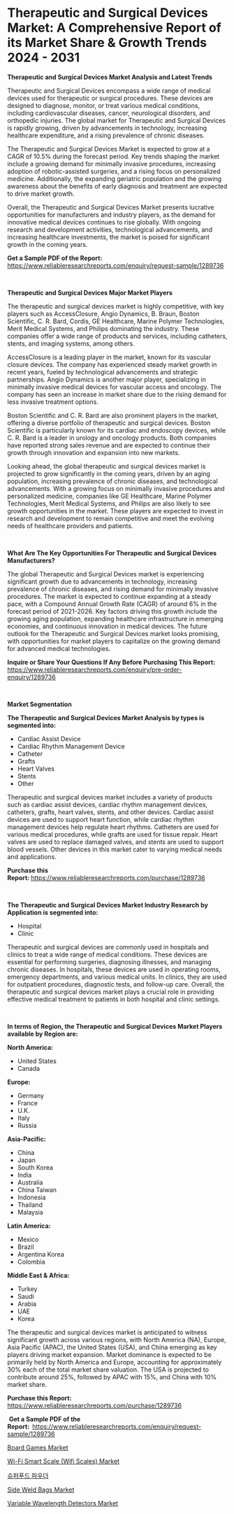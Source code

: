<p><h1>Therapeutic and Surgical Devices Market: A Comprehensive Report of its Market Share & Growth Trends 2024 - 2031</h1></p><p><strong>Therapeutic and Surgical Devices Market Analysis and Latest Trends</strong></p>
<p><p>Therapeutic and Surgical Devices encompass a wide range of medical devices used for therapeutic or surgical procedures. These devices are designed to diagnose, monitor, or treat various medical conditions, including cardiovascular diseases, cancer, neurological disorders, and orthopedic injuries. The global market for Therapeutic and Surgical Devices is rapidly growing, driven by advancements in technology, increasing healthcare expenditure, and a rising prevalence of chronic diseases.</p><p>The Therapeutic and Surgical Devices Market is expected to grow at a CAGR of 10.5% during the forecast period. Key trends shaping the market include a growing demand for minimally invasive procedures, increasing adoption of robotic-assisted surgeries, and a rising focus on personalized medicine. Additionally, the expanding geriatric population and the growing awareness about the benefits of early diagnosis and treatment are expected to drive market growth.</p><p>Overall, the Therapeutic and Surgical Devices Market presents lucrative opportunities for manufacturers and industry players, as the demand for innovative medical devices continues to rise globally. With ongoing research and development activities, technological advancements, and increasing healthcare investments, the market is poised for significant growth in the coming years.</p></p>
<p><strong>Get a Sample PDF of the Report:&nbsp;</strong> <a href="https://www.reliableresearchreports.com/enquiry/request-sample/1289736">https://www.reliableresearchreports.com/enquiry/request-sample/1289736</a></p>
<p>&nbsp;</p>
<p><strong>Therapeutic and Surgical Devices Major Market Players</strong></p>
<p><p>The therapeutic and surgical devices market is highly competitive, with key players such as AccessClosure, Angio Dynamics, B. Braun, Boston Scientific, C. R. Bard, Cordis, GE Healthcare, Marine Polymer Technologies, Merit Medical Systems, and Philips dominating the industry. These companies offer a wide range of products and services, including catheters, stents, and imaging systems, among others.</p><p>AccessClosure is a leading player in the market, known for its vascular closure devices. The company has experienced steady market growth in recent years, fueled by technological advancements and strategic partnerships. Angio Dynamics is another major player, specializing in minimally invasive medical devices for vascular access and oncology. The company has seen an increase in market share due to the rising demand for less invasive treatment options.</p><p>Boston Scientific and C. R. Bard are also prominent players in the market, offering a diverse portfolio of therapeutic and surgical devices. Boston Scientific is particularly known for its cardiac and endoscopy devices, while C. R. Bard is a leader in urology and oncology products. Both companies have reported strong sales revenue and are expected to continue their growth through innovation and expansion into new markets.</p><p>Looking ahead, the global therapeutic and surgical devices market is projected to grow significantly in the coming years, driven by an aging population, increasing prevalence of chronic diseases, and technological advancements. With a growing focus on minimally invasive procedures and personalized medicine, companies like GE Healthcare, Marine Polymer Technologies, Merit Medical Systems, and Philips are also likely to see growth opportunities in the market. These players are expected to invest in research and development to remain competitive and meet the evolving needs of healthcare providers and patients.</p></p>
<p>&nbsp;</p>
<p><strong>What Are The Key Opportunities For Therapeutic and Surgical Devices Manufacturers?</strong></p>
<p><p>The global Therapeutic and Surgical Devices market is experiencing significant growth due to advancements in technology, increasing prevalence of chronic diseases, and rising demand for minimally invasive procedures. The market is expected to continue expanding at a steady pace, with a Compound Annual Growth Rate (CAGR) of around 6% in the forecast period of 2021-2026. Key factors driving this growth include the growing aging population, expanding healthcare infrastructure in emerging economies, and continuous innovation in medical devices. The future outlook for the Therapeutic and Surgical Devices market looks promising, with opportunities for market players to capitalize on the growing demand for advanced medical technologies.</p></p>
<p><strong>Inquire or Share Your Questions If Any Before Purchasing This Report:</strong> <a href="https://www.reliableresearchreports.com/enquiry/pre-order-enquiry/1289736">https://www.reliableresearchreports.com/enquiry/pre-order-enquiry/1289736</a></p>
<p>&nbsp;</p>
<p><strong>Market Segmentation</strong></p>
<p><strong>The Therapeutic and Surgical Devices Market Analysis by types is segmented into:</strong></p>
<p><ul><li>Cardiac Assist Device</li><li>Cardiac Rhythm Management Device</li><li>Catheter</li><li>Grafts</li><li>Heart Valves</li><li>Stents</li><li>Other</li></ul></p>
<p><p>Therapeutic and surgical devices market includes a variety of products such as cardiac assist devices, cardiac rhythm management devices, catheters, grafts, heart valves, stents, and other devices. Cardiac assist devices are used to support heart function, while cardiac rhythm management devices help regulate heart rhythms. Catheters are used for various medical procedures, while grafts are used for tissue repair. Heart valves are used to replace damaged valves, and stents are used to support blood vessels. Other devices in this market cater to varying medical needs and applications.</p></p>
<p><strong>Purchase this Report:&nbsp;</strong><a href="https://www.reliableresearchreports.com/purchase/1289736">https://www.reliableresearchreports.com/purchase/1289736</a></p>
<p>&nbsp;</p>
<p><strong>The Therapeutic and Surgical Devices Market Industry Research by Application is segmented into:</strong></p>
<p><ul><li>Hospital</li><li>Clinic</li></ul></p>
<p><p>Therapeutic and surgical devices are commonly used in hospitals and clinics to treat a wide range of medical conditions. These devices are essential for performing surgeries, diagnosing illnesses, and managing chronic diseases. In hospitals, these devices are used in operating rooms, emergency departments, and various medical units. In clinics, they are used for outpatient procedures, diagnostic tests, and follow-up care. Overall, the therapeutic and surgical devices market plays a crucial role in providing effective medical treatment to patients in both hospital and clinic settings.</p></p>
<p>&nbsp;</p>
<p><strong>In terms of Region, the Therapeutic and Surgical Devices Market Players available by Region are:</strong></p>
<p>
    <p> <strong> North America: </strong>
        <ul>
            <li>United States</li>
            <li>Canada</li>
        </ul>
        </p> 
    <p> <strong> Europe: </strong>
        <ul>
            <li>Germany</li>
            <li>France</li>
            <li>U.K.</li>
            <li>Italy</li>
            <li>Russia</li>
        </ul>
        </p> 
    <p> <strong> Asia-Pacific: </strong>
        <ul>
            <li>China</li>
            <li>Japan</li>
            <li>South Korea</li>
            <li>India</li>
            <li>Australia</li>
            <li>China Taiwan</li>
            <li>Indonesia</li>
            <li>Thailand</li>
            <li>Malaysia</li>
        </ul>
        </p> 
    <p> <strong> Latin America: </strong>
        <ul>
            <li>Mexico</li>
            <li>Brazil</li>
            <li>Argentina Korea</li>
            <li>Colombia</li>
        </ul>
        </p> 
    <p> <strong> Middle East & Africa: </strong>
        <ul>
            <li>Turkey</li>
            <li>Saudi</li>
            <li>Arabia</li>
            <li>UAE</li>
            <li>Korea</li>
        </ul>
    </p>
    </p>
<p><p>The therapeutic and surgical devices market is anticipated to witness significant growth across various regions, with North America (NA), Europe, Asia Pacific (APAC), the United States (USA), and China emerging as key players driving market expansion. Market dominance is expected to be primarily held by North America and Europe, accounting for approximately 30% each of the total market share valuation. The USA is projected to contribute around 25%, followed by APAC with 15%, and China with 10% market share.</p></p>
<p><strong>Purchase this Report: </strong><a href="https://www.reliableresearchreports.com/purchase/1289736">https://www.reliableresearchreports.com/purchase/1289736</a></p>
<p>&nbsp;<strong>Get a Sample PDF of the Report:&nbsp;&nbsp;</strong><a href="https://www.reliableresearchreports.com/enquiry/request-sample/1289736">https://www.reliableresearchreports.com/enquiry/request-sample/1289736</a></p>
<p><strong></strong></p>
<p><p><a href="https://view.publitas.com/reportprime-1/board-games-market-size-share-trends-analysis-report-by-material-by-type-by-end-user-by-region-and-segment-forecasts-2024-2031/">Board Games Market</a></p><p><a href="https://funky-papaya-cf4.notion.site/Wi-Fi-Smart-Scale-Wifi-Scales-Market-Centers-on-Aspects-such-as-Market-Growth-Market-Share-Marke-cd892cb7a7b24572bd82e6d669282c7c">Wi-Fi Smart Scale (Wifi Scales) Market</a></p><p><a href="https://medium.com/@yohan.grilli/%EC%8A%88%ED%8D%BC%ED%91%B8%EB%93%9C-%ED%8C%8C%EC%9A%B0%EB%8D%94-%EC%8B%9C%EC%9E%A5-%EA%B7%9C%EB%AA%A8-%EC%8B%9C%EC%9E%A5-%EC%A0%84%EB%A7%9D-%EB%B0%8F-%EC%8B%9C%EC%9E%A5-%EC%98%88%EC%B8%A1-2024%EB%85%84%EB%B6%80%ED%84%B0-2031%EB%85%84%EA%B9%8C%EC%A7%80-e4512f12e438">슈퍼푸드 파우더</a></p><p><a href="https://view.publitas.com/reportprime-1/side-weld-bags-market-size-growing-and-forecasted-for-period-from-2024-2031-and-provides-complete-market-analysis-of-this-market/">Side Weld Bags Market</a></p><p><a href="https://sore-arch-6db.notion.site/Variable-Wavelength-Detectors-Market-Growth-Market-Trends-COVID-19-Impact-and-Forecasts-for-perio-a851b5077b524e948f6ca3f8ccba69d0">Variable Wavelength Detectors Market</a></p></p>